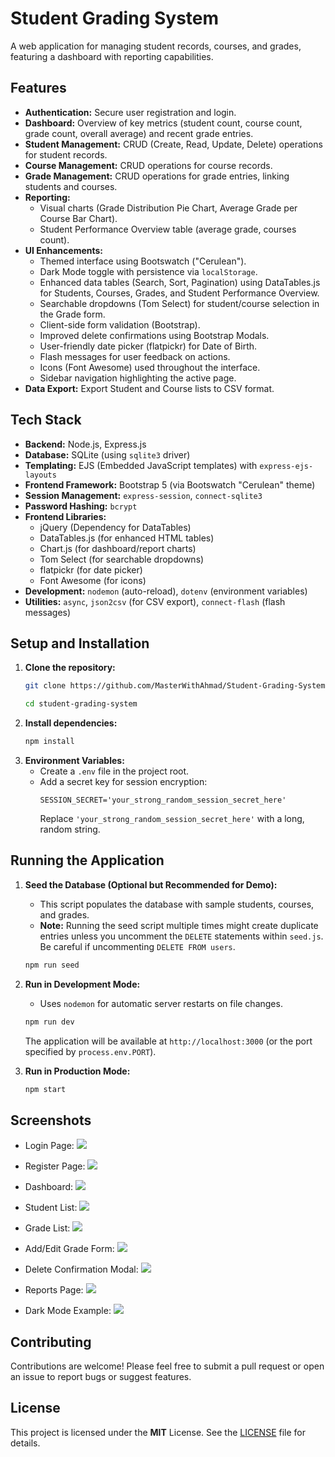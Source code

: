# Student Grading System


A web application for managing student records, courses, and grades, featuring a dashboard with reporting capabilities.


## Features

*   **Authentication:** Secure user registration and login.
*   **Dashboard:** Overview of key metrics (student count, course count, grade count, overall average) and recent grade entries.
*   **Student Management:** CRUD (Create, Read, Update, Delete) operations for student records.
*   **Course Management:** CRUD operations for course records.
*   **Grade Management:** CRUD operations for grade entries, linking students and courses.
*   **Reporting:** 
    *   Visual charts (Grade Distribution Pie Chart, Average Grade per Course Bar Chart).
    *   Student Performance Overview table (average grade, courses count).
*   **UI Enhancements:**
    *   Themed interface using Bootswatch ("Cerulean").
    *   Dark Mode toggle with persistence via `localStorage`.
    *   Enhanced data tables (Search, Sort, Pagination) using DataTables.js for Students, Courses, Grades, and Student Performance Overview.
    *   Searchable dropdowns (Tom Select) for student/course selection in the Grade form.
    *   Client-side form validation (Bootstrap).
    *   Improved delete confirmations using Bootstrap Modals.
    *   User-friendly date picker (flatpickr) for Date of Birth.
    *   Flash messages for user feedback on actions.
    *   Icons (Font Awesome) used throughout the interface.
    *   Sidebar navigation highlighting the active page.
*   **Data Export:** Export Student and Course lists to CSV format.

## Tech Stack

*   **Backend:** Node.js, Express.js
*   **Database:** SQLite (using `sqlite3` driver)
*   **Templating:** EJS (Embedded JavaScript templates) with `express-ejs-layouts`
*   **Frontend Framework:** Bootstrap 5 (via Bootswatch "Cerulean" theme)
*   **Session Management:** `express-session`, `connect-sqlite3`
*   **Password Hashing:** `bcrypt`
*   **Frontend Libraries:**
    *   jQuery (Dependency for DataTables)
    *   DataTables.js (for enhanced HTML tables)
    *   Chart.js (for dashboard/report charts)
    *   Tom Select (for searchable dropdowns)
    *   flatpickr (for date picker)
    *   Font Awesome (for icons)
*   **Development:** `nodemon` (auto-reload), `dotenv` (environment variables)
*   **Utilities:** `async`, `json2csv` (for CSV export), `connect-flash` (flash messages)

## Setup and Installation

1.  **Clone the repository:**
    ```bash
    git clone https://github.com/MasterWithAhmad/Student-Grading-System.git

    cd student-grading-system
    ```
2.  **Install dependencies:**
    ```bash
    npm install
    ```
3.  **Environment Variables:**
    *   Create a `.env` file in the project root.
    *   Add a secret key for session encryption:
        ```
        SESSION_SECRET='your_strong_random_session_secret_here'
        ```
        Replace `'your_strong_random_session_secret_here'` with a long, random string.

## Running the Application

1.  **Seed the Database (Optional but Recommended for Demo):**
    *   This script populates the database with sample students, courses, and grades.
    *   **Note:** Running the seed script multiple times might create duplicate entries unless you uncomment the `DELETE` statements within `seed.js`. Be careful if uncommenting `DELETE FROM users`.
    ```bash
    npm run seed 
    ```

2.  **Run in Development Mode:**
    *   Uses `nodemon` for automatic server restarts on file changes.
    ```bash
    npm run dev
    ```
    The application will be available at `http://localhost:3000` (or the port specified by `process.env.PORT`).

3.  **Run in Production Mode:**
    ```bash
    npm start
    ```

## Screenshots

*   Login Page:
    ![](screenshots/login.png)

*   Register Page:
    ![](screenshots/register.png)

*   Dashboard:
    ![](screenshots/dashboard.png)

*   Student List:
    ![](screenshots/students.png)


*   Grade List:
    ![](screenshots/grades.png)

*   Add/Edit Grade Form:
    ![](screenshots/add-grade.png)

*   Delete Confirmation Modal:
    ![](screenshots/modal.png)

*   Reports Page:
    ![](screenshots/report.png)

*   Dark Mode Example:
    ![](screenshots/dark-mode.png) 

## Contributing

Contributions are welcome! Please feel free to submit a pull request or open an issue to report bugs or suggest features.


## License


This project is licensed under the **MIT** License. See the [LICENSE](LICENSE) file for details. 

